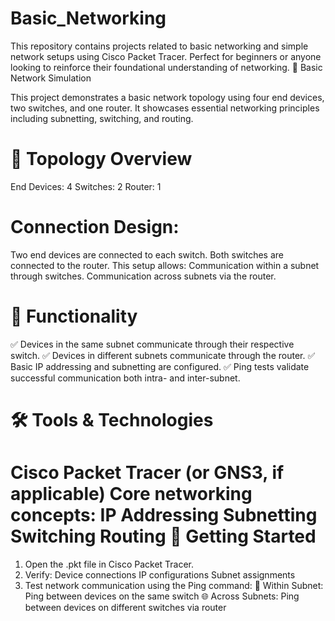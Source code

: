 # Basic_Networking
This repository contains projects related to basic networking and simple network setups using Cisco Packet Tracer. Perfect for beginners or anyone looking to reinforce their foundational understanding of networking.
🔌 Basic Network Simulation

This project demonstrates a basic network topology using four end devices, two switches, and one router. It showcases essential networking principles including subnetting, switching, and routing.

🧱 Topology Overview
=
End Devices: 4
Switches: 2
Router: 1

Connection Design:
=
Two end devices are connected to each switch.
Both switches are connected to the router.
This setup allows:
Communication within a subnet through switches.
Communication across subnets via the router.

🔗 Functionality
=
✅ Devices in the same subnet communicate through their respective switch.
✅ Devices in different subnets communicate through the router.
✅ Basic IP addressing and subnetting are configured.
✅ Ping tests validate successful communication both intra- and inter-subnet.

🛠️ Tools & Technologies
=
Cisco Packet Tracer (or GNS3, if applicable)
Core networking concepts:
IP Addressing
Subnetting
Switching
Routing
🚀 Getting Started
=
1. Open the .pkt file in Cisco Packet Tracer.
2. Verify:
Device connections
IP configurations
Subnet assignments
3. Test network communication using the Ping command:
📶 Within Subnet: Ping between devices on the same switch
🌐 Across Subnets: Ping between devices on different switches via router
